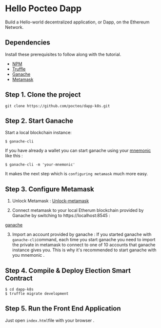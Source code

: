 # Hello Pocteo Dapp
Build a Hello-world decentralized application, or Dapp, on the Ethereum Network.

## Dependencies
Install these prerequisites to follow along with the tutorial. 
- [NPM](https://nodejs.org)
- [Truffle](https://github.com/trufflesuite/truffle)
- [Ganache](https://www.npmjs.com/package/ganache-cli)
- [Metamask](https://metamask.io/)

## Step 1. Clone the project
```
git clone https://github.com/pocteo/dapp-k8s.git
```
## Step 2. Start Ganache
Start a local blockchain instance:
```
$ ganache-cli
```
If you have already a wallet you can start ganache using your [mnemonic](https://blog.blockchain.com/2015/10/27/understanding-mnemonics-and-the-blockchain-wallet/) like this :
```
$ ganache-cli -m 'your-mnemonic'
```
It makes the next step which is `configuring metamask` much more easy.

## Step 3. Configure Metamask

1. Unlock Metamask :
[Unlock-metamask](https://miro.medium.com/max/359/1*ym2Y3hcop0aoPM2UOPy8GA.png)

2. Connect metamask to your local Etherum blockchain provided by Ganache by switching to https://localhost:8545 :

[ganache](https://i.stack.imgur.com/RaR7P.png)

3. Import an account provided by ganache :
If you started ganache with `ganache-cli`command, each time you start ganache you need to import the private in metamask to connect to one of 10 accounts that ganache instance gives you. This is why it's recommended to start ganache with you mnemonic .

## Step 4. Compile & Deploy Election Smart Contract

```
$ cd dapp-k8s
$ truffle migrate development
```

## Step 5. Run the Front End Application

Just open `index.html`file with your browser .
